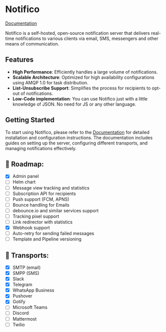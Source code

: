 # Notifico

[Documentation](https://notifico.tech)

Notifico is a self-hosted, open-source notification server that delivers real-time notifications
to various clients via email, SMS, messengers and other means of communication.

## Features

- **High Performance**: Efficiently handles a large volume of notifications.
- **Scalable Architecture**: Optimized for high availability configurations using AMQP 1.0 for task distribution.
- **List-Unsubscribe Support**: Simplifies the process for recipients to opt-out of notifications.
- **Low-Code implementation**: You can use Notifico just with a little knowledge of JSON. No need for JS or any other language.

## Getting Started

To start using Notifico, please refer to the [Documentation](https://notifico.tech) for detailed installation and
configuration instructions.
The documentation includes guides on setting up the server, configuring different transports, and managing
notifications effectively.

## 🎯 Roadmap:

- [x] Admin panel
- [ ] Helm chart
- [ ] Message view tracking and statistics
- [ ] Subscription API for recipients
- [ ] Push support (FCM, APNS)
- [ ] Bounce handling for Emails
- [ ] debounce.io and similar services support
- [ ] Tracking pixel support
- [ ] Link redirector with statistics
- [x] Webhook support
- [ ] Auto-retry for sending failed messages
- [ ] Template and Pipeline versioning

## 🚆 Transports:

- [x] SMTP (email)
- [x] SMPP (SMS)
- [x] Slack
- [x] Telegram
- [x] WhatsApp Business
- [x] Pushover
- [x] Gotify
- [ ] Microsoft Teams
- [ ] Discord
- [ ] Mattermost
- [ ] Twilio
